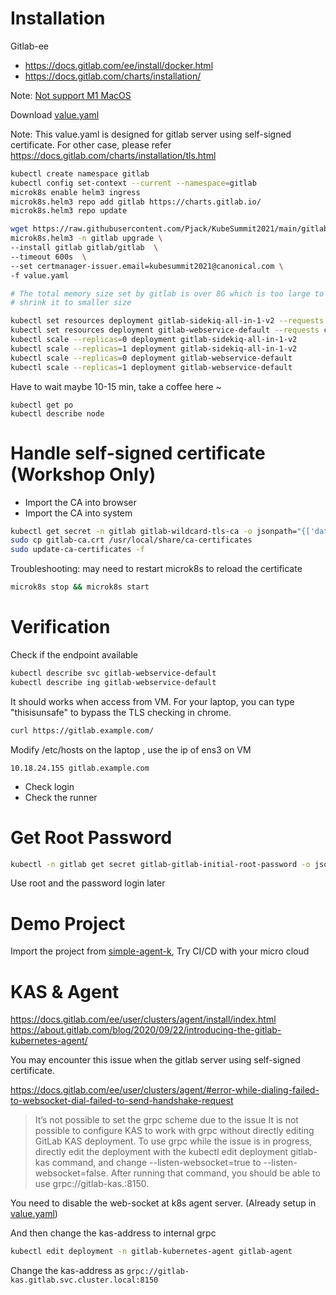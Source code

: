 
# Installation

Gitlab-ee
* https://docs.gitlab.com/ee/install/docker.html
* https://docs.gitlab.com/charts/installation/

Note: [Not support M1 MacOS](https://gitlab.com/gitlab-org/gitlab-runner/-/issues/26561)

Download [value.yaml](value.yaml) 

Note: This value.yaml is designed for gitlab server using self-signed certificate.
For other case, please refer https://docs.gitlab.com/charts/installation/tls.html

```bash
kubectl create namespace gitlab
kubectl config set-context --current --namespace=gitlab
microk8s enable helm3 ingress
microk8s.helm3 repo add gitlab https://charts.gitlab.io/
microk8s.helm3 repo update

wget https://raw.githubusercontent.com/Pjack/KubeSummit2021/main/gitlab/value.yaml
microk8s.helm3 -n gitlab upgrade \
--install gitlab gitlab/gitlab  \
--timeout 600s  \
--set certmanager-issuer.email=kubesummit2021@canonical.com \
-f value.yaml

# The total memory size set by gitlab is over 8G which is too large to most laptop
# shrink it to smaller size

kubectl set resources deployment gitlab-sidekiq-all-in-1-v2 --requests cpu=100m,memory=256Mi
kubectl set resources deployment gitlab-webservice-default --requests cpu=100m,memory=256Mi
kubectl scale --replicas=0 deployment gitlab-sidekiq-all-in-1-v2 
kubectl scale --replicas=1 deployment gitlab-sidekiq-all-in-1-v2 
kubectl scale --replicas=0 deployment gitlab-webservice-default
kubectl scale --replicas=1 deployment gitlab-webservice-default
```

Have to wait maybe 10-15 min, take a coffee here ~ 

```
kubectl get po
kubectl describe node
```
# Handle self-signed certificate (Workshop Only)

* Import the CA into browser
* Import the CA into system 

```bash
kubectl get secret -n gitlab gitlab-wildcard-tls-ca -o jsonpath="{['data']['cfssl_ca']}" | base64 --decode > gitlab-ca.crt
sudo cp gitlab-ca.crt /usr/local/share/ca-certificates
sudo update-ca-certificates -f
```

Troubleshooting: may need to restart microk8s to reload the certificate
```bash
microk8s stop && microk8s start
```

# Verification

Check if the endpoint available

```bash
kubectl describe svc gitlab-webservice-default
kubectl describe ing gitlab-webservice-default
```

It should works when access from VM. For your laptop, you can type "thisisunsafe" to bypass the TLS checking in chrome.

```bash
curl https://gitlab.example.com/
```

Modify /etc/hosts on the laptop , use the ip of ens3 on VM
```text
10.18.24.155 gitlab.example.com
```
* Check login 
* Check the runner


# Get Root Password

```bash
kubectl -n gitlab get secret gitlab-gitlab-initial-root-password -o jsonpath='{.data.password}' | base64 -d && echo
```
Use root and the password login later

# Demo Project

Import the project from [simple-agent-k](https://gitlab.com/pjack.chen/simple-agent-k), Try CI/CD with your micro cloud

# KAS & Agent
 
https://docs.gitlab.com/ee/user/clusters/agent/install/index.html
https://about.gitlab.com/blog/2020/09/22/introducing-the-gitlab-kubernetes-agent/

You may encounter this issue when the gitlab server using self-signed certificate.  
  
https://docs.gitlab.com/ee/user/clusters/agent/#error-while-dialing-failed-to-websocket-dial-failed-to-send-handshake-request   

> It’s not possible to set the grpc scheme due to the issue It is not possible to configure KAS to work with grpc without directly editing GitLab KAS deployment. To use grpc while the issue is in progress, directly edit the deployment with the kubectl edit deployment gitlab-kas command, and change --listen-websocket=true to --listen-websocket=false. After running that command, you should be able to use grpc://gitlab-kas.<YOUR-NAMESPACE>:8150.


You need to disable the web-socket at k8s agent server. (Already setup in [value.yaml](value.yaml))

And then change the kas-address to internal grpc  
  
```bash
kubectl edit deployment -n gitlab-kubernetes-agent gitlab-agent
```

Change the kas-address as `grpc://gitlab-kas.gitlab.svc.cluster.local:8150`
  




